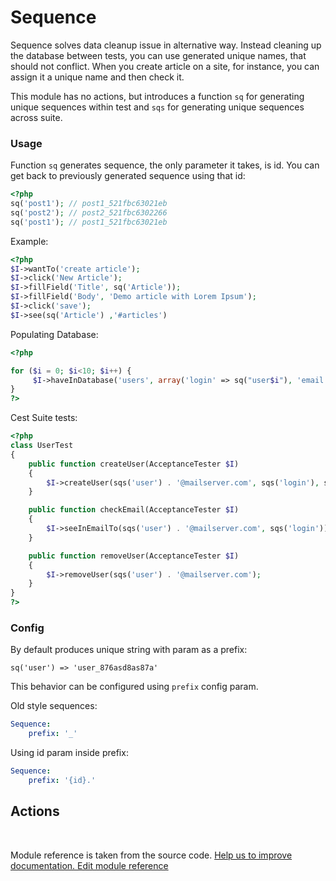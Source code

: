 # Sequence


Sequence solves data cleanup issue in alternative way.
Instead cleaning up the database between tests,
you can use generated unique names, that should not conflict.
When you create article on a site, for instance, you can assign it a unique name and then check it.

This module has no actions, but introduces a function `sq` for generating unique sequences within test and
`sqs` for generating unique sequences across suite.

### Usage

Function `sq` generates sequence, the only parameter it takes, is id.
You can get back to previously generated sequence using that id:

``` php
<?php
sq('post1'); // post1_521fbc63021eb
sq('post2'); // post2_521fbc6302266
sq('post1'); // post1_521fbc63021eb
```

Example:

``` php
<?php
$I->wantTo('create article');
$I->click('New Article');
$I->fillField('Title', sq('Article'));
$I->fillField('Body', 'Demo article with Lorem Ipsum');
$I->click('save');
$I->see(sq('Article') ,'#articles')
```

Populating Database:

``` php
<?php

for ($i = 0; $i<10; $i++) {
     $I->haveInDatabase('users', array('login' => sq("user$i"), 'email' => sq("user$i").'@email.com');
}
?>
```

Cest Suite tests:

``` php
<?php
class UserTest
{
    public function createUser(AcceptanceTester $I)
    {
        $I->createUser(sqs('user') . '@mailserver.com', sqs('login'), sqs('pwd'));
    }

    public function checkEmail(AcceptanceTester $I)
    {
        $I->seeInEmailTo(sqs('user') . '@mailserver.com', sqs('login'));
    }

    public function removeUser(AcceptanceTester $I)
    {
        $I->removeUser(sqs('user') . '@mailserver.com');
    }
}
?>
```

### Config

By default produces unique string with param as a prefix:

```
sq('user') => 'user_876asd8as87a'
```

This behavior can be configured using `prefix` config param.

Old style sequences:

```yaml
Sequence:
    prefix: '_'
```

Using id param inside prefix:

```yaml
Sequence:
    prefix: '{id}.'
```


## Actions

<p>&nbsp;</p><div class="alert alert-warning">Module reference is taken from the source code. <a href="https://github.com/Codeception/Codeception/tree/2.2/src/Codeception/Module/Sequence.php">Help us to improve documentation. Edit module reference</a></div>
